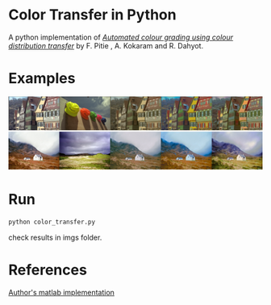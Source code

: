 # Color Transfer in Python

A python implementation of [*Automated colour grading using colour distribution transfer*](http://citeseerx.ist.psu.edu/viewdoc/download?doi=10.1.1.458.7694&rep=rep1&type=pdf) by F. Pitie , A. Kokaram and R. Dahyot.

# Examples

![img](imgs/house_display.png)
![img](imgs/scotland_display.png)

# Run
```bash
python color_transfer.py
```
check results in imgs folder.

# References
[Author's matlab implementation](https://github.com/frcs/colour-transfer)
